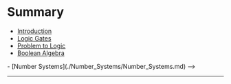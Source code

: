 # Summary
- [Introduction](./Introduction/Intro.md)
- [Logic Gates](./Logic_Gates/Logic_Gates.md)
- [Problem to Logic](./Problem_To_Logic/Problem_To_Logic.md)
- [Boolean Algebra](./Boolean_Algerbra/Boolean_Algebra.md)
<!-->
- [Number Systems](./Number_Systems/Number_Systems.md)
-->



-----
<!--
# Arduino 
- [Arduino 4-bit Binary Counter](./Arduino4BitBinaryCouter/Arduino4BitBinaryCouter.md)
- [Arduino 8-bit Binary Counter](./Arduino8BitBinaryCounter/Ardunino8BitBinaryCounter.md)
- [ArduinoPWM](./ArduinoPWM/ArduinoPWM.md)
- [7 Segment Display](./SevenSegmentedDisplay/SevenSegmentedDisplay.md)
- [MotorController](./MotorController/MotorController.md)
-->